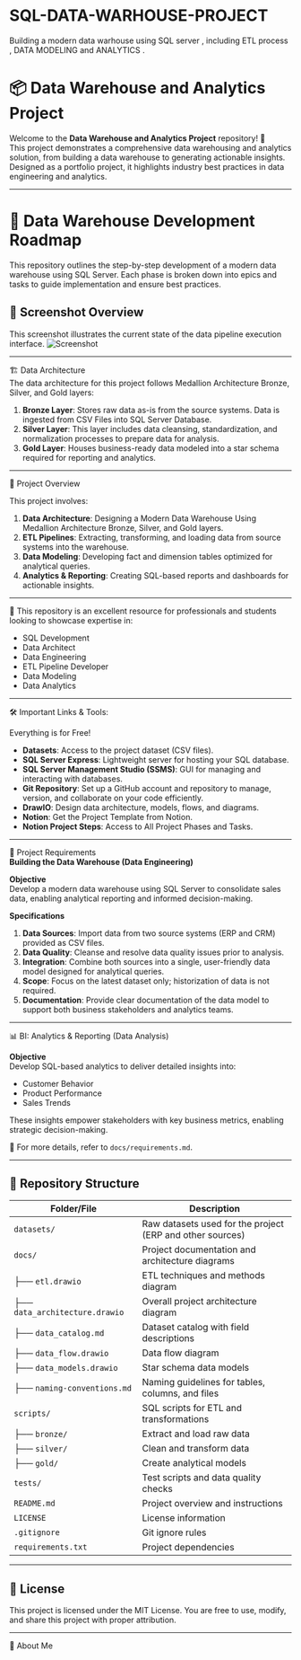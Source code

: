 # SQL-DATA-WARHOUSE-PROJECT
Building a modern data warhouse using SQL server , including ETL process , DATA MODELING and ANALYTICS .

# 📦 Data Warehouse and Analytics Project

Welcome to the **Data Warehouse and Analytics Project** repository! 🚀  
This project demonstrates a comprehensive data warehousing and analytics solution, from building a data warehouse to generating actionable insights.  
Designed as a portfolio project, it highlights industry best practices in data engineering and analytics.

---

# 🧠 Data Warehouse Development Roadmap

This repository outlines the step-by-step development of a modern data warehouse using SQL Server. Each phase is broken down into epics and tasks to guide implementation and ensure best practices.

## 📸 Screenshot Overview

This screenshot illustrates the current state of the data pipeline execution interface.
![Screenshot](images/screenshot_2025_08_17.png)




---

🏗️ Data Architecture  
The data architecture for this project follows Medallion Architecture Bronze, Silver, and Gold layers:

1. **Bronze Layer**: Stores raw data as-is from the source systems. Data is ingested from CSV Files into SQL Server Database.  
2. **Silver Layer**: This layer includes data cleansing, standardization, and normalization processes to prepare data for analysis.  
3. **Gold Layer**: Houses business-ready data modeled into a star schema required for reporting and analytics.

---

📖 Project Overview

This project involves:

1. **Data Architecture**: Designing a Modern Data Warehouse Using Medallion Architecture Bronze, Silver, and Gold layers.  
2. **ETL Pipelines**: Extracting, transforming, and loading data from source systems into the warehouse.  
3. **Data Modeling**: Developing fact and dimension tables optimized for analytical queries.  
4. **Analytics & Reporting**: Creating SQL-based reports and dashboards for actionable insights.

---

🎯 This repository is an excellent resource for professionals and students looking to showcase expertise in:

- SQL Development  
- Data Architect  
- Data Engineering  
- ETL Pipeline Developer  
- Data Modeling  
- Data Analytics

---

🛠️ Important Links & Tools:

Everything is for Free!

- **Datasets**: Access to the project dataset (CSV files).  
- **SQL Server Express**: Lightweight server for hosting your SQL database.  
- **SQL Server Management Studio (SSMS)**: GUI for managing and interacting with databases.  
- **Git Repository**: Set up a GitHub account and repository to manage, version, and collaborate on your code efficiently.  
- **DrawIO**: Design data architecture, models, flows, and diagrams.  
- **Notion**: Get the Project Template from Notion.  
- **Notion Project Steps**: Access to All Project Phases and Tasks.

---

🚀 Project Requirements  
**Building the Data Warehouse (Data Engineering)**

**Objective**  
Develop a modern data warehouse using SQL Server to consolidate sales data, enabling analytical reporting and informed decision-making.

**Specifications**  
1. **Data Sources**: Import data from two source systems (ERP and CRM) provided as CSV files.  
2. **Data Quality**: Cleanse and resolve data quality issues prior to analysis.  
3. **Integration**: Combine both sources into a single, user-friendly data model designed for analytical queries.  
4. **Scope**: Focus on the latest dataset only; historization of data is not required.  
5. **Documentation**: Provide clear documentation of the data model to support both business stakeholders and analytics teams.

---

📊 BI: Analytics & Reporting (Data Analysis)

**Objective**  
Develop SQL-based analytics to deliver detailed insights into:

- Customer Behavior  
- Product Performance  
- Sales Trends

These insights empower stakeholders with key business metrics, enabling strategic decision-making.

📄 For more details, refer to `docs/requirements.md`.

---

## 📁 Repository Structure

| Folder/File                | Description                                                  |
|---------------------------|--------------------------------------------------------------|
| `datasets/`               | Raw datasets used for the project (ERP and other sources)    |
| `docs/`                   | Project documentation and architecture diagrams              |
| ├── `etl.drawio`          | ETL techniques and methods diagram                           |
| ├── `data_architecture.drawio` | Overall project architecture diagram                 |
| ├── `data_catalog.md`     | Dataset catalog with field descriptions                      |
| ├── `data_flow.drawio`    | Data flow diagram                                            |
| ├── `data_models.drawio`  | Star schema data models                                      |
| ├── `naming-conventions.md` | Naming guidelines for tables, columns, and files         |
| `scripts/`                | SQL scripts for ETL and transformations                      |
| ├── `bronze/`             | Extract and load raw data                                    |
| ├── `silver/`             | Clean and transform data                                     |
| ├── `gold/`               | Create analytical models                                     |
| `tests/`                  | Test scripts and data quality checks                         |
| `README.md`               | Project overview and instructions                            |
| `LICENSE`                 | License information                                          |
| `.gitignore`              | Git ignore rules                                             |
| `requirements.txt`        | Project dependencies                                         |



---

## 📄 License

This project is licensed under the MIT License. You are free to use, modify, and share this project with proper attribution.

---

🌟 About Me

